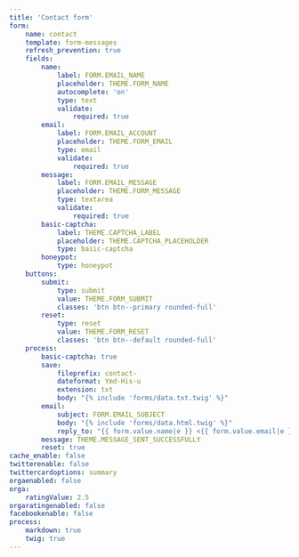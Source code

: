 ```yaml
---
title: 'Contact form'
form:
    name: contact
    template: form-messages
    refresh_prevention: true
    fields:
        name:
            label: FORM.EMAIL_NAME
            placeholder: THEME.FORM_NAME
            autocomplete: 'on'
            type: text
            validate:
                required: true
        email:
            label: FORM.EMAIL_ACCOUNT
            placeholder: THEME.FORM_EMAIL
            type: email
            validate:
                required: true
        message:
            label: FORM.EMAIL_MESSAGE
            placeholder: THEME.FORM_MESSAGE
            type: textarea
            validate:
                required: true
        basic-captcha:
            label: THEME.CAPTCHA_LABEL
            placeholder: THEME.CAPTCHA_PLACEHOLDER
            type: basic-captcha
        honeypot:
            type: honeypot
    buttons:
        submit:
            type: submit
            value: THEME.FORM_SUBMIT
            classes: 'btn btn--primary rounded-full'
        reset:
            type: reset
            value: THEME.FORM_RESET
            classes: 'btn btn--default rounded-full'
    process:
        basic-captcha: true
        save:
            fileprefix: contact-
            dateformat: Ymd-His-u
            extension: txt
            body: "{% include 'forms/data.txt.twig' %}"
        email:
            subject: FORM.EMAIL_SUBJECT
            body: "{% include 'forms/data.html.twig' %}"
            reply_to: "{{ form.value.name|e }} <{{ form.value.email|e }}>"
        message: THEME.MESSAGE_SENT_SUCCESSFULLY
        reset: true
cache_enable: false
twitterenable: false
twittercardoptions: summary
orgaenabled: false
orga:
    ratingValue: 2.5
orgaratingenabled: false
facebookenable: false
process:
    markdown: true
    twig: true
---
```

